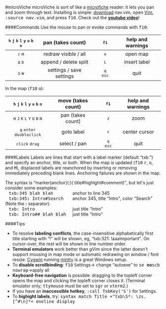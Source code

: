 #microViche
microViche is sort of like a [microfiche](http://www.wisegeek.org/what-is-microfiche.htm) reader: it lets you pan and zoom through text. Installing is simple: [download](https://raw.github.com/q335r49/textabyss/master/nav.vim) nav.vim, open [Vim](http://www.vim.org), <samp>:source nav.vim</samp>, and press <kbd>f10</kbd>. Check out the **[youtube video](https://www.youtube.com/watch?v=9YNiPUTGO28)**!

####Commands
Use the mouse to pan or evoke commands with <kbd>f10</kbd>:

<kbd>h</kbd> <kbd>j</kbd> <kbd>k</kbd> <kbd>l</kbd> <kbd>y</kbd> <kbd>u</kbd> <kbd>b</kbd> <kbd>n</kbd> | pan (takes count) || <kbd>f1</kbd> | help and warnings
:---: | :---: | :---: | :---: | :---:
<kbd>r</kbd> <kbd>M</kbd> | redraw visible / all || <kbd>o</kbd> | open map
<kbd>A</kbd> <kbd>D</kbd> | append / delete split || <kbd>L</kbd> | insert label
<kbd>S</kbd> <kbd>W</kbd> | settings / save settings || <kbd>q</kbd> <kbd>esc</kbd> | quit

In the map (<kbd>f10</kbd> <kbd>o</kbd>):

<kbd>h</kbd> <kbd>j</kbd> <kbd>k</kbd> <kbd>l</kbd> <kbd>y</kbd> <kbd>u</kbd> <kbd>b</kbd> <kbd>n</kbd> | move (takes count) || <kbd>f1</kbd> | help and warnings
:---: | :---: | :---: | :---: | :---:
<kbd>H</kbd> <kbd>J</kbd> <kbd>K</kbd> <kbd>L</kbd> <kbd>Y</kbd> <kbd>U</kbd> <kbd>B</kbd> <kbd>N</kbd> | pan (takes count) || <kbd>z</kbd> | zoom
<kbd>g</kbd> <kbd>enter</kbd> <kbd>doubleclick</kbd> | goto label || <kbd>c</kbd> | center cursor
 <kbd>click</kbd> <kbd>drag</kbd> | select / pan || <kbd>q</kbd> <kbd>esc</kbd> | quit
 
####Labels
Labels are lines that start with a label marker (default <q>txb:</q>) and specify an anchor, title, or both. When the map is updated (<kbd>f10</kbd> <kbd>r</kbd>, <kbd>o</kbd>, and <kbd>M</kbd>), displaced labels are reanchored by inserting or removing immediately preceding blank lines. Anchoring failures are shown in the map.

The syntax is <q>marker(anchor)(:)( title#highlght#comment)</q>, but let's just consider some examples:  
&nbsp;&nbsp;&nbsp;<samp>txb:345 blah blah&nbsp;&nbsp;&nbsp;&nbsp;&nbsp;&nbsp;&nbsp;</samp> anchor to line 345  
&nbsp;&nbsp;&nbsp;<samp>txb:345<b>:</b> Intro#Search&nbsp;&nbsp;&nbsp;</samp> anchor 345, title <q>Intro</q>, color <q>Search</q> (Note the <b>:</b> separator).  
&nbsp;&nbsp;&nbsp;<samp>txb: Intro&nbsp;&nbsp;&nbsp;&nbsp;&nbsp;&nbsp;&nbsp;&nbsp;&nbsp;&nbsp;&nbsp;&nbsp;&nbsp;&nbsp;</samp> just title <q>Intro</q>  
&nbsp;&nbsp;&nbsp;<samp>txb: Intro## blah blah&nbsp;&nbsp;</samp> just title <q>Intro</q>

####Tips
- To resolve **labeling conflicts**, the case-insensitive alphabetically first title starting with <q>!</q> will be shown, eg, <q>txb:321: !aaaImportant</q>. On cursor-over, the rest will be shown in line number order.
- **Terminal emulators** work better than gVim since the latter doesn't support mousing in map mode or automatic redrawing on window / font resize. [Cygwin](http://www.cygwin.com/) running [mintty](https://code.google.com/p/mintty/) is a great Windows setup.
- To **disable scrollbinding**: <kbd>f10</kbd> <kbd>S</kbd>ettings→ <kbd>c</kbd>hange <q>autoexe</q> to <samp>se </samp>**<samp>no</samp>**<samp>scb nowrap</samp>→apply all
- **Keyboard-free navigation** is possible: dragging to the topleft corner opens the map and clicking the topleft corner closes it. (Terminal emulator only; <samp>ttymouse</samp> must be set to <samp>sgr</samp> or <samp>xterm2</samp>.)
- If you have an **inaccessible hotkey**, <samp>:call TxbKey('S')</samp> for <kbd>S</kbd>ettings.
- To **highight labels**, try: <samp>syntax match Title +^txb\S*: \zs.[^#\n]*+ oneline display</samp>
